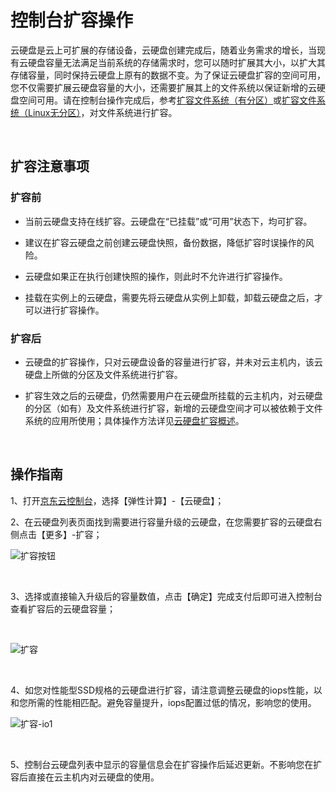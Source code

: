 # 控制台扩容操作

云硬盘是云上可扩展的存储设备，云硬盘创建完成后，随着业务需求的增长，当现有云硬盘容量无法满足当前系统的存储需求时，您可以随时扩展其大小，以扩大其存储容量，同时保持云硬盘上原有的数据不变。为了保证云硬盘扩容的空间可用，您不仅需要扩展云硬盘容量的大小，还需要扩展其上的文件系统以保证新增的云硬盘空间可用。请在控制台操作完成后，参考[扩容文件系统（有分区）](https://docs.jdcloud.com/cn/cloud-disk-service/expand-file-system-multi-partition)或[扩容文件系统（Linux无分区）](https://docs.jdcloud.com/cn/cloud-disk-service/expand-raw-disk-file-system)，对文件系统进行扩容。

<br>

##  扩容注意事项

### 扩容前



- 当前云硬盘支持在线扩容。云硬盘在“已挂载”或“可用”状态下，均可扩容。



- 建议在扩容云硬盘之前创建云硬盘快照，备份数据，降低扩容时误操作的风险。



- 云硬盘如果正在执行创建快照的操作，则此时不允许进行扩容操作。



- 挂载在实例上的云硬盘，需要先将云硬盘从实例上卸载，卸载云硬盘之后，才可以进行扩容操作。

### 扩容后

- 云硬盘的扩容操作，只对云硬盘设备的容量进行扩容，并未对云主机内，该云硬盘上所做的分区及文件系统进行扩容。

- 扩容生效之后的云硬盘，仍然需要用户在云硬盘所挂载的云主机内，对云硬盘的分区（如有）及文件系统进行扩容，新增的云硬盘空间才可以被依赖于文件系统的应用所使用；具体操作方法详见[云硬盘扩容概述](https://docs.jdcloud.com/cn/cloud-disk-service/cloud-disk-expansion-overview)。

<br>

##  操作指南


1、打开[京东云控制台](https://console.jdcloud.com/)，选择【弹性计算】-【云硬盘】；

2、在云硬盘列表页面找到需要进行容量升级的云硬盘，在您需要扩容的云硬盘右侧点击【更多】-扩容；
<br>

![扩容按钮](../../../../../cn/image/Elastic-Compute/CloudDisk/cloud-disk/cloud-disk-014.png)

<br>

3、选择或直接输入升级后的容量数值，点击【确定】完成支付后即可进入控制台查看扩容后的云硬盘容量；

<br>

![扩容](../../../../../cn/image/Elastic-Compute/CloudDisk/cloud-disk/cloud-disk-015.png)

<br>

4、如您对性能型SSD规格的云硬盘进行扩容，请注意调整云硬盘的iops性能，以和您所需的性能相匹配。避免容量提升，iops配置过低的情况，影响您的使用。
<br>

![扩容-io1](../../../../../cn/image/Elastic-Compute/CloudDisk/cloud-disk/cloud-disk-015-io1.png)

<br>

5、控制台云硬盘列表中显示的容量信息会在扩容操作后延迟更新。不影响您在扩容后直接在云主机内对云硬盘的使用。
